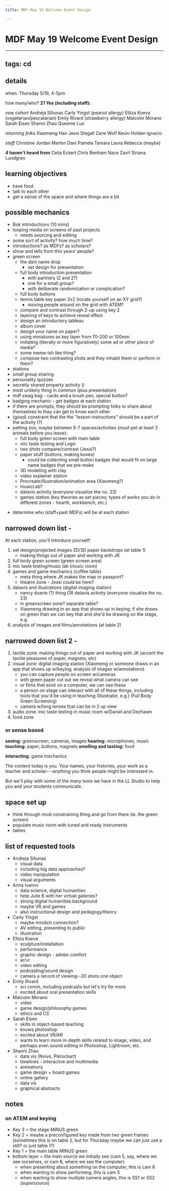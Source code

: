 ```yaml
---
title: MDF May 19 Welcome Event Design

---
```


# MDF May 19 Welcome Event Design

---
tags: cd
---

## details

when: Thursday 5/19, 4-5pm

how many/who?
**21 Yes (including staff):**

*new cohort*
Andreja Siliunas
Carly Yingst (peanut allergy)
Elitza Koeva (vegetarian/pescatarian)
Emily Rivard (strawberry allergy)
Malcolm Morano
Sarah Eisen
Shanni Zhao
Queenie Luo

*returning folks*
Xiaomeng Han
Jessi Stegall
Zane Wolf
Kevin Holden
Ignacio

*staff*
Christine
Jordan
Marlon
Dani
Pamela
Tamara
Laura
Rebecca (maybe)

**4 haven't heard from**
Celia Eckert
Chris Benham
Nace Zavrl
Siriana Lundgren


## learning objectives
- have food
- talk to each other
- get a sense of the space and where things are a bit


## possible mechanics

- Bok introductions (10 mins)
- looping media on screens of past projects
    - needs sourcing and editing
- some sort of activity? how much time?
- introductions? as MDFs? as scholars?
- show and tells from this years' people?
- green screen
    - the dani name drop
        - set design for presentation
    - full body introduction presentation 
        - with partners (2 and 2?)
        - one for a small group?
        - with deliberate randomization or complication?
    - full body buttons
    - tennis table key paper 2x2 (locate yourself on an XY grid?)
        - moving people around on the grid with ATEM?
    - compare and contrast through 2-up using key 2
    - layering of keys to achieve reveal effect
    - design an introductory tableau
    - album cover
    - design your name on paper?
    - using miniatures as key layer from 70-200 or 100mm
    - imitating (literally or more figuratively) some ad or other piece of media? 
    - some meme-ish like thing?
    - compose two contrasting shots and they inhabit them or perform in them?
- stations
- small group sharing
- personality quizzes
- secretly shared property activity ()
- most unlikely thing in common (plus presentation)
- mdf swag bag - cards and a brush pen, special button?
- badging mechanic - get badges at each station
- if there are prompts, they should be prompting folks to share about themselves to they can get to know each other
- (good) constraint that the the "lesson instructions" should be a part of the activity (?) 
- petting zoo, maybe between 5-7 spaces/activities (must pet at least 3 animals before you leave):
    - full body green screen with main table
    - mic taste testing and Logic
    - two shots compare/contrast (Jessi?)
    - paper stuff (buttons, making boxes)
        - could be collecting small button badges that would fit on large name badges that we pre-make
    - 3D modeling with clay
    - video explainer station
    - Procreate/illustration/animation area (Xiaomeng?)
    - musicLab?
    - datavis activity (everyone visualize the no. 23)
    - games station (key theories as set pieces; types of works you do in different zones - hearth, workbench, etc.)
* determine who (staff+past MDFs) will be at each station

## narrowed down list - 

At each station, you'll introduce yourself!

1. set design/projected images 2D/3D paper backdrops (at table 1)
    - making things out of paper and working with JK
3. full body green screen (green screen area)
4. mic taste testing/music lab (music room)
5. games and game mechanics (coffee table)
    - meta thing where JK makes the map or passport?
    - theatre zone - Jessi could be here?
6. datavis and illustrations (digital imaging station)
    - nancy duarte (?) thing OR datavis activity (everyone visualize the no. 23) 
    - in greenscreen zone? separate table?
    - Xiaomeng drawing in an app that shows up in keying; if she draws on green than we can key that and she'd be drawing on the stage, e.g.
7. analysis of images and films/annotations (at table 2)

## narrowed down list 2 - 

1. tactile zone: making things out of paper and working with JK (accent the tactile pleasures of paper, magnets, etc)
2. visual zone: digital imaging station (Xiaomeng or someone draws in an app that shows up w/keying; analysis of images w/annotations)
    - you can capture people on screen w/cameras
    - with green paper cut out we reveal what camera can see
    - or films that exist on a computer, we can see these
    - a person on stage can interact with all of these things, including tools that you'd be using in teaching (Illustrator, e.g.) (Full Body Green Screening)
    - camera w/long lenses that can be in 2 up view
3. audio zone: mic taste testing in music room w/Daniel and Dezhawn
4. food zone



### or sense based

**seeing:** greenscreen, cameras, images
**hearing:** microphones, music
**touching:** paper, buttons, magnets
**smelling and tasting:** food

**interacting:** game mechanics

The content today is you. Your names, your histories, your work as a teacher and scholar---anything you think people might be interested in.

But we'll play with some of the many tools we have in the LL Studio to help you and your students communicate.


## space set up
- think through most constraining thing and go from there (ie. the green screen)
- populate music room with tuned and ready instruments
- tables


## list of requested tools
- Andreja Siliunas
    - visual data
    - including big data approaches?
    - video manipulation
    - visual arguments
- Anna Ivanov
    - data science, digital humanities
    - help Julie B with her virtual galleries?
    - strong digital humanities background
    - maybe VR and games
    - also instructional design and pedagogy/theory
- Carly Yingst 
    - maybe mindich connection?
    - AV editing, presenting to public
    - illustration
- Elitza Koeva 
    - sculpture/installation
    - performance
    - graphic design - adobe comfort
    - ar/vr
    - video editing
    - podcasting/sound design
    - camera a record of viewing--20 shots one object
- Emily Rivard
    - sci comm, including podcasts but let's try for more
    - excited about oral presentation skills
- Malcolm Morano
    - video
    - game design/philosophy games
    - ethics and CS
- Sarah Eisen
    - skills in object-based teaching
    - knows photoshop
    - excited about VR/AR
    - wants to learn more in-depth skills related to image, video, and perhaps even sound editing in Photoshop, Lightroom, etc.
- Shanni Zhao
    - data vis (Nvivo, Piktochart)
    - timelines - interactive and multimedia
    - animations
    - game design + board games
    - online gallery
    - data vis
    - graphical abstracts



## notes

### on ATEM and keying


- Key 3 = the stage MINUS green
- Key 2 = maybe a preconfigured key made from two green frames (sometimes this is on table 2, but for Thursday maybe we can just use a still? or just table 1?)
- Key 1 = the main table MINUS green
- bottom layer = the main source we initially see (cam 5, say, where we see ourselves, or cam 8, where we see the computer)
    - when presenting about something on the computer, this is cam 8
    - when wanting to show performing, this is cam 5
    - when wanting to show multiple camera angles, this is SS1 or SS2 (supersource)